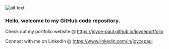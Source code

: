 ![alt text](https://res.cloudinary.com/dkeq8ujhv/image/upload/v1594386163/Screenshot_2020-07-10_at_8.57.10_PM_p1bkac.png)

### Hello, welcome to my GitHub code repository. 

Check out my portfolio website @
https://joyce-paul.github.io/joyceportfolio

Connect with me on LinkedIn @ 
https://www.linkedin.com/in/joycepaul
